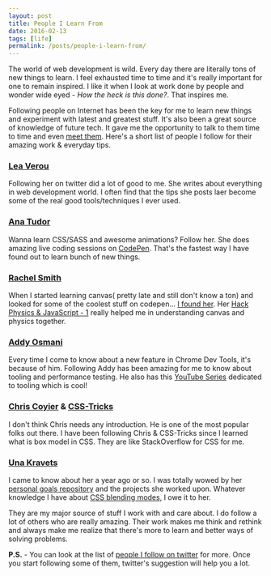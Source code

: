 ```yaml
---
layout: post
title: People I Learn From
date: 2016-02-13
tags: [life]
permalink: /posts/people-i-learn-from/
---
```


The world of web development is wild. Every day there are literally tons of new things to learn. I feel exhausted time to time and it's really important for one to remain inspired. I like it when I look at work done by people and wonder wide eyed - _How the heck is this done?_. That inspires me.

Following people on Internet has been the key for me to learn new things and experiment with latest and greatest stuff. It's also been a great source of knowledge of future tech. It gave me the opportunity to talk to them time to time and even [meet them](/meeting-lea-and-chris/). Here's a short list of people I follow for their amazing work & everyday tips.

### [Lea Verou](https://twitter.com/LeaVerou)

Following her on twitter did a lot of good to me. She writes about everything in web development world. I often find that the tips she posts laer become some of the real good tools/techniques I ever used.

### [Ana Tudor](https://twitter.com/anatudor)

Wanna learn CSS/SASS and awesome animations? Follow her. She does amazing live coding sessions on [CodePen](http://codepen.io/thebabydino/). That's the fastest way I have found out to learn bunch of new things.

### [Rachel Smith](https://twitter.com/rachsmithtweets)

When I started learning canvas( pretty late and still don't know a ton) and looked for some of the coolest stuff on codepen... [I found her](http://codepen.io/rachsmith/). Her [Hack Physics & JavaScript - 1](http://codepen.io/rachsmith/post/hack-physics-and-javascript-1) really helped me in understanding canvas and physics together.

### [Addy Osmani](https://twitter.com/addyosmani)

Every time I come to know about a new feature in Chrome Dev Tools, it's because of him. Following Addy has been amazing for me to know about tooling and performance testing. He also has this [YouTube Series](https://developers.google.com/web/shows/ttt/?hl=en) dedicated to tooling which is cool!

### [Chris Coyier](https://twitter.com/chriscoyier) & [CSS-Tricks](https://css-tricks.com)

I don't think Chris needs any introduction. He is one of the most popular folks out there. I have been following Chris & CSS-Tricks since I learned what is box model in CSS. They are like StackOverflow for CSS for me.

### [Una Kravets](https://twitter.com/Una)

I came to know about her a year ago or so. I was totally wowed by her [personal goals repository](https://github.com/una/personal-goals) and the projects she worked upon. Whatever knowledge I have about [CSS blending modes](http://una.im/CSSgram/), I owe it to her.

They are my major source of stuff I work with and care about. I do follow a lot of others who are really amazing. Their work makes me think and rethink and always make me realize that there's more to learn and better ways of solving problems.

**P.S.** - You can look at the list of [people I follow on twitter](https://twitter.com/praveenpuglia/followers) for more. Once you start following some of them, twitter's suggestion will help you a lot.
